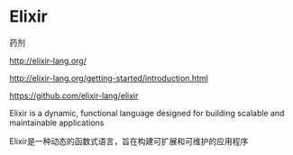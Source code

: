 # Elixir


药剂

http://elixir-lang.org/


http://elixir-lang.org/getting-started/introduction.html



https://github.com/elixir-lang/elixir



Elixir is a dynamic, functional language designed for building scalable and maintainable applications 

Elixir是一种动态的函数式语言，旨在构建可扩展和可维护的应用程序


